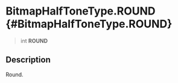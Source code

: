 BitmapHalfToneType.ROUND {#BitmapHalfToneType.ROUND}
========================

> int **ROUND**

Description
-----------

Round.
